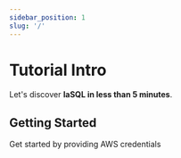 ```yaml
---
sidebar_position: 1
slug: '/'
---
```


# Tutorial Intro

Let's discover **IaSQL in less than 5 minutes**.

## Getting Started

Get started by providing AWS credentials